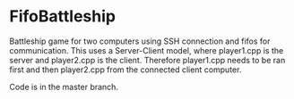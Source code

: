 # FifoBattleship
Battleship game for two computers using SSH connection and fifos for communication. 
This uses a Server-Client model, where player1.cpp is the server and player2.cpp is the client. Therefore player1.cpp needs to be ran first and then player2.cpp from the connected client computer. 

Code is in the master branch. 
